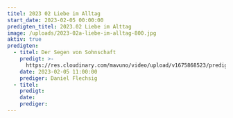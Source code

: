 ```yaml
---
titel: 2023 02 Liebe im Alltag
start_date: 2023-02-05 00:00:00
predigten_titel: 2023.02 Liebe im Alttag
image: /uploads/2023-02a-liebe-im-alltag-800.jpg
aktiv: true
predigten:
  - titel: Der Segen von Sohnschaft
    predigt: >-
      https://res.cloudinary.com/mavuno/video/upload/v1675868523/predigten/2023-02%20Liebe%20im%20Alltag/2023-02-05_Predigt_Liebe_im_Alltag_1_-_Segen_von_Sohnschaft.mp3
    date: 2023-02-05 11:00:00
    prediger: Daniel Flechsig
  - titel:
    predigt:
    date:
    prediger:
---
```

